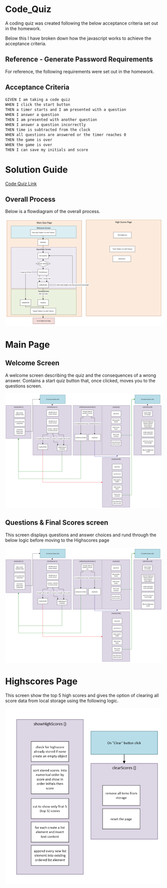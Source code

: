 # Code_Quiz

A coding quiz was created following the below acceptance criteria set out in the homework. 

Below this I have broken down how the javascript works to achieve the acceptance criteria.

## Reference - Generate Password Requirements 

For reference, the following requirements were set out in the homework.

## Acceptance Criteria

```
GIVEN I am taking a code quiz
WHEN I click the start button
THEN a timer starts and I am presented with a question
WHEN I answer a question
THEN I am presented with another question
WHEN I answer a question incorrectly
THEN time is subtracted from the clock
WHEN all questions are answered or the timer reaches 0
THEN the game is over
WHEN the game is over
THEN I can save my initials and score
```

# Solution Guide

[Code Quiz Link](https://rehamilton.github.io/Code_Quiz/ "Code Quiz")

## Overall Process

Below is a flowdiagram of the overall process.

![markdownAssets/Overall_Process.png](https://github.com/rehamilton/Code_Quiz/blob/master/markdownAssets/Overall_Process.PNG "Overall Process")

# Main Page

## Welcome Screen

A welcome screen describing the quiz and the consequences of a wrong answer. Contains a start quiz button that, once clicked, moves you to the questions screen.

![markdownAssets/Quiz.png](https://github.com/rehamilton/Code_Quiz/blob/master/markdownAssets/Quiz.PNG "Quiz")

## Questions & Final Scores screen

This screen displays questions and answer choices and rund through the below logic before moving to the Highscores page

![markdownAssets/Quiz.png](https://github.com/rehamilton/Code_Quiz/blob/master/markdownAssets/Quiz.PNG "Quiz")


# Highscores Page

This screen show the top 5 high scores and gives the option of clearing all score data from local storage using the following logic.

![markdownAssets/Highscores.png](https://github.com/rehamilton/Code_Quiz/blob/master/markdownAssets/Highscores.PNG "Highscores")